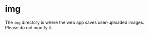 # img

The `img` directory is where the web app saves user-uploaded images. Please do not modify it.